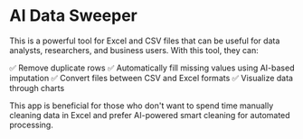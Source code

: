 # AI Data Sweeper
This is a powerful tool for Excel and CSV files that can be useful for data analysts, researchers, and business users. With this tool, they can:

✅ Remove duplicate rows
✅ Automatically fill missing values using AI-based imputation
✅ Convert files between CSV and Excel formats
✅ Visualize data through charts

This app is beneficial for those who don't want to spend time manually cleaning data in Excel and prefer AI-powered smart cleaning for automated processing.
